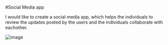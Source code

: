 #Social Media app

I would like to create a social media app, which helps the individuals to review the updates posted by the users and the individuals collaborate with eachother.

![image](https://user-images.githubusercontent.com/103952756/172294901-6c1bf33b-53f1-4fd1-849e-253c2bfe0b1a.png)
